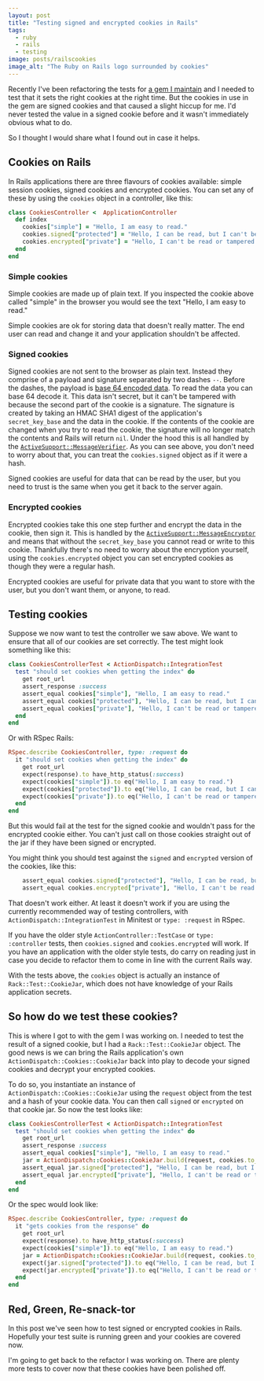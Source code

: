 ```yaml
---
layout: post
title: "Testing signed and encrypted cookies in Rails"
tags:
  - ruby
  - rails
  - testing
image: posts/railscookies
image_alt: "The Ruby on Rails logo surrounded by cookies"
---
```


Recently I've been refactoring the tests for [a gem I maintain](https://github.com/twilio/authy-devise) and I needed to test that it sets the right cookies at the right time. But the cookies in use in the gem are signed cookies and that caused a slight hiccup for me. I'd never tested the value in a signed cookie before and it wasn't immediately obvious what to do.

So I thought I would share what I found out in case it helps.

## Cookies on Rails

In Rails applications there are three flavours of cookies available: simple session cookies, signed cookies and encrypted cookies. You can set any of these by using the `cookies` object in a controller, like this:

```ruby
class CookiesController <  ApplicationController
  def index
    cookies["simple"] = "Hello, I am easy to read."
    cookies.signed["protected"] = "Hello, I can be read, but I can't be tampered with."
    cookies.encrypted["private"] = "Hello, I can't be read or tampered with."
  end
end
```

### Simple cookies

Simple cookies are made up of plain text. If you inspected the cookie above called "simple" in the browser you would see the text "Hello, I am easy to read."

Simple cookies are ok for storing data that doesn't really matter. The end user can read and change it and your application shouldn't be affected.

### Signed cookies

Signed cookies are not sent to the browser as plain text. Instead they comprise of a payload and signature separated by two dashes `--`. Before the dashes, the payload is [base 64 encoded data](https://en.wikipedia.org/wiki/Base64). To read the data you can base 64 decode it. This data isn't secret, but it can't be tampered with because the second part of the cookie is a signature. The signature is created by taking an HMAC SHA1 digest of the application's `secret_key_base` and the data in the cookie. If the contents of the cookie are changed when you try to read the cookie, the signature will no longer match the contents and Rails will return `nil`. Under the hood this is all handled by the [`ActiveSupport::MessageVerifier`](https://api.rubyonrails.org/v6.0.2.1/classes/ActiveSupport/MessageVerifier.html). As you can see above, you don't need to worry about that, you can treat the `cookies.signed` object as if it were a hash.

Signed cookies are useful for data that can be read by the user, but you need to trust is the same when you get it back to the server again.

### Encrypted cookies

Encrypted cookies take this one step further and encrypt the data in the cookie, then sign it. This is handled by the [`ActiveSupport::MessageEncryptor`](https://api.rubyonrails.org/v6.0.2.1/classes/ActiveSupport/MessageEncryptor.html) and means that without the `secret_key_base` you cannot read or write to this cookie. Thankfully there's no need to worry about the encryption yourself, using the `cookies.encrypted` object you can set encrypted cookies as though they were a regular hash.

Encrypted cookies are useful for private data that you want to store with the user, but you don't want them, or anyone, to read.

## Testing cookies

Suppose we now want to test the controller we saw above. We want to ensure that all of our cookies are set correctly. The test might look something like this:

```ruby
class CookiesControllerTest < ActionDispatch::IntegrationTest
  test "should set cookies when getting the index" do
    get root_url
    assert_response :success
    assert_equal cookies["simple"], "Hello, I am easy to read."
    assert_equal cookies["protected"], "Hello, I can be read, but I can't be tampered with."
    assert_equal cookies["private"], "Hello, I can't be read or tampered with."
  end
end
```

Or with RSpec Rails:

```ruby
RSpec.describe CookiesController, type: :request do
  it "should set cookies when getting the index" do
    get root_url
    expect(response).to have_http_status(:success)
    expect(cookies["simple"]).to eq("Hello, I am easy to read.")
    expect(cookies["protected"]).to eq("Hello, I can be read, but I can't be tampered with.")
    expect(cookies["private"]).to eq("Hello, I can't be read or tampered with.")
  end
end
```

But this would fail at the test for the signed cookie and wouldn't pass for the encrypted cookie either. You can't just call on those cookies straight out of the jar if they have been signed or encrypted.

You might think you should test against the `signed` and `encrypted` version of the cookies, like this:

```ruby
    assert_equal cookies.signed["protected"], "Hello, I can be read, but I can't be tampered with."
    assert_equal cookies.encrypted["private"], "Hello, I can't be read or tampered with."
```

That doesn't work either. At least it doesn't work if you are using the currently recommended way of testing controllers, with `ActionDispatch::IntegrationTest` in Minitest or `type: :request` in RSpec.

If you have the older style `ActionController::TestCase` or `type: :controller` tests, then `cookies.signed` and `cookies.encrypted` will work. If you have an application with the older style tests, do carry on reading just in case you decide to refactor them to come in line with the current Rails way.

With the tests above, the `cookies` object is actually an instance of `Rack::Test::CookieJar`, which does not have knowledge of your Rails application secrets.

## So how do we test these cookies?

This is where I got to with the gem I was working on. I needed to test the result of a signed cookie, but I had a `Rack::Test::CookieJar` object. The good news is we can bring the Rails application's own `ActionDispatch::Cookies::CookieJar` back into play to decode your signed cookies and decrypt your encrypted cookies.

To do so, you instantiate an instance of `ActionDispatch::Cookies::CookieJar` using the `request` object from the test and a hash of your cookie data. You can then call `signed` or `encrypted` on that cookie jar. So now the test looks like:

```ruby
class CookiesControllerTest < ActionDispatch::IntegrationTest
  test "should set cookies when getting the index" do
    get root_url
    assert_response :success
    assert_equal cookies["simple"], "Hello, I am easy to read."
    jar = ActionDispatch::Cookies::CookieJar.build(request, cookies.to_hash)
    assert_equal jar.signed["protected"], "Hello, I can be read, but I can't be tampered with."
    assert_equal jar.encrypted["private"], "Hello, I can't be read or tampered with."
  end
end
```

Or the spec would look like:

```ruby
RSpec.describe CookiesController, type: :request do
  it "gets cookies from the response" do
    get root_url
    expect(response).to have_http_status(:success)
    expect(cookies["simple"]).to eq("Hello, I am easy to read.")
    jar = ActionDispatch::Cookies::CookieJar.build(request, cookies.to_hash)
    expect(jar.signed["protected"]).to eq("Hello, I can be read, but I can't be tampered with.")
    expect(jar.encrypted["private"]).to eq("Hello, I can't be read or tampered with.")
  end
end
```

## Red, Green, Re-snack-tor

In this post we've seen how to test signed or encrypted cookies in Rails. Hopefully your test suite is running green and your cookies are covered now.

I'm going to get back to the refactor I was working on. There are plenty more tests to cover now that these cookies have been polished off.